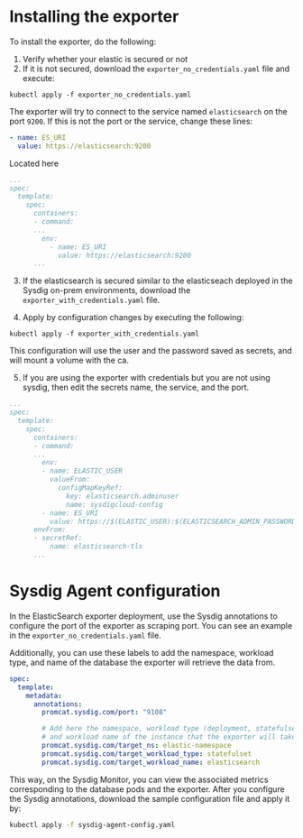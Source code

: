# Installing the exporter
To install the exporter, do the following:
1. Verify whether your elastic is secured or not
2. If it is not secured, download the `exporter_no_credentials.yaml` file and execute:
```
kubectl apply -f exporter_no_credentials.yaml
```
The exporter will try to connect to the service named `elasticsearch` on the port `9200`. If this is not the port or the service, change these lines:
```yaml
- name: ES_URI
  value: https://elasticsearch:9200
```
Located here
```yaml
...
spec:
  template:
    spec:
      containers:
      - command:
      ...
        env:
          - name: ES_URI
            value: https://elasticsearch:9200
      ...
```
3. If the elasticsearch is secured similar to the elasticseach deployed in the Sysdig on-prem environments, download the `exporter_with_credentials.yaml` file.

4. Apply by configuration changes by executing the following:
```
kubectl apply -f exporter_with_credentials.yaml
```
This configuration will use the user and the password saved as secrets, and will mount a volume with the ca.

5. If you are using the exporter with credentials but you are not using sysdig, then edit the secrets name, the service, and the port.

```yaml
...
spec:
  template:
    spec:
      containers:
      - command:
      ...
        env:
        - name: ELASTIC_USER
          valueFrom:
            configMapKeyRef:
              key: elasticsearch.adminuser
              name: sysdigcloud-config
        - name: ES_URI
          value: https://$(ELASTIC_USER):$(ELASTICSEARCH_ADMIN_PASSWORD)@sysdigcloud-elasticsearch:9200
      envFrom:
      - secretRef:
          name: elasticsearch-tls
      ...
```
# Sysdig Agent configuration
In the ElasticSearch exporter deployment, use the Sysdig annotations to configure the port of the exporter as scraping port. You can see an example in the `exporter_no_credentials.yaml` file.

Additionally, you can use these labels to add the namespace, workload type, and name of the database the exporter will retrieve the data from.
```yaml
spec:
  template:
    metadata:
      annotations:
        promcat.sysdig.com/port: "9108"

        # Add here the namespace, workload type (deployment, statefulset, replicaset, daemonset)
        # and workload name of the instance that the exporter will take data from
        promcat.sysdig.com/target_ns: elastic-namespace
        promcat.sysdig.com/target_workload_type: statefulset
        promcat.sysdig.com/target_workload_name: elasticsearch
```
This way, on the Sysdig Monitor, you can view the associated metrics corresponding to the database pods and the exporter.
After you configure the Sysdig annotations, download the sample configuration file and apply it by:
```bash
kubectl apply -f sysdig-agent-config.yaml
```

